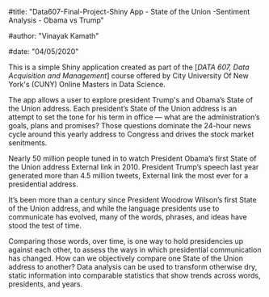 

#title: "Data607-Final-Project-Shiny App - State of the Union -Sentiment Analysis - Obama vs Trump"

#author: "Vinayak Kamath"

#date: "04/05/2020"


This is a simple Shiny application created as part of the [_DATA 607, Data Acquisition and Management_] course offered by City University Of New York's (CUNY) Online Masters in Data Science.

The app allows a user to explore president Trump's and Obama’s State of the Union address. Each president’s State of the Union address is an attempt to set the tone for his term in office — what are the administration’s goals, plans and promises? Those questions dominate the 24-hour news cycle around this yearly address to Congress and drives the stock market senitments.

Nearly 50 million people tuned in to watch President Obama’s first State of the Union address External link  in 2010. President Trump’s speech last year generated more than 4.5 million tweets, External link  the most ever for a presidential address.

It’s been more than a century since President Woodrow Wilson’s first State of the Union address, and while the language presidents use to communicate has evolved, many of the words, phrases, and ideas have stood the test of time. 

Comparing those words, over time, is one way to hold presidencies up against each other, to assess the ways in which presidential communication has changed. How can we objectively compare one State of the Union address to another? Data analysis can be used to transform otherwise dry, static information into comparable statistics that show trends across words, presidents, and years.
